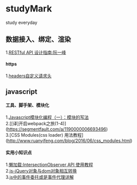# studyMark
study everyday
## 数据接入、绑定、渲染    
1.[RESTful API 设计指南:阮一峰](http://www.ruanyifeng.com/blog/2014/05/restful_api.html)    
#### https    
1.[headers自定义请求头](http://www.cnblogs.com/holdon521/p/6225045.html)
## javascript
#### 工具、脚手架、模块化
1.[Javascript模块化编程（一）：模块的写法](http://www.ruanyifeng.com/blog/2012/10/javascript_module.html)    
2.[[译]开启webpack之旅(1-4)] (https://segmentfault.com/a/1190000006693496)    
3.[CSS Modules(css loader) 用法教程] (http://www.ruanyifeng.com/blog/2016/06/css_modules.html)

#### 实用小知识点    
1.[懒加载:IntersectionObserver API 使用教程](http://www.ruanyifeng.com/blog/2016/11/intersectionobserver_api.html)      
2.[js-jQuery对象与dom对象相互转换](http://www.cnblogs.com/mitang/p/3999099.html)    
3.[js中的事件委托或是事件代理详解](http://www.cnblogs.com/liugang-vip/p/5616484.html)  

